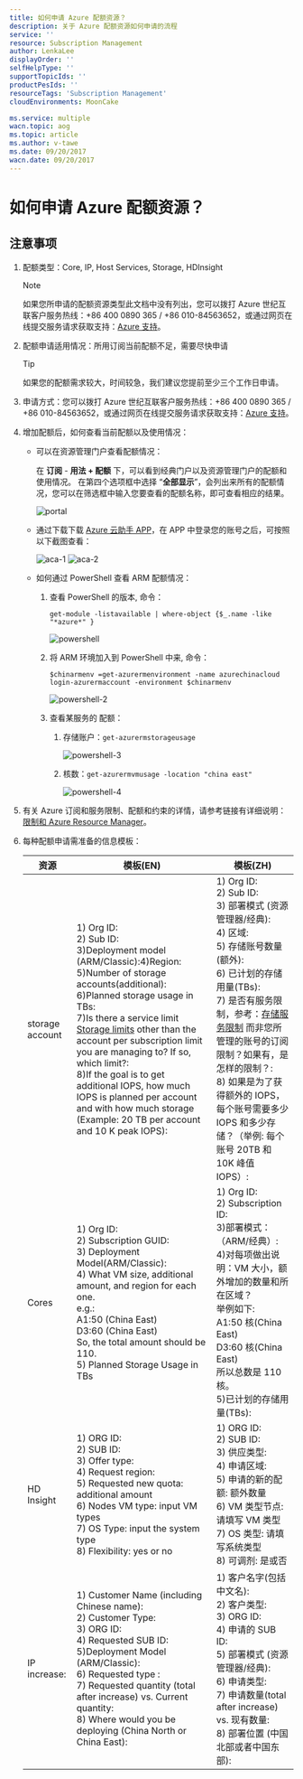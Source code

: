 ```yaml
---
title: 如何申请 Azure 配额资源？
description: 关于 Azure 配额资源如何申请的流程
service: ''
resource: Subscription Management
author: LenkaLee
displayOrder: ''
selfHelpType: ''
supportTopicIds: ''
productPesIds: ''
resourceTags: 'Subscription Management'
cloudEnvironments: MoonCake

ms.service: multiple
wacn.topic: aog
ms.topic: article
ms.author: v-tawe
ms.date: 09/20/2017
wacn.date: 09/20/2017
---
```

# 如何申请 Azure 配额资源？

## 注意事项

1. 配额类型：Core, IP, Host Services, Storage, HDInsight

    > [!NOTE]
    > 如果您所申请的配额资源类型此文档中没有列出，您可以拨打 Azure 世纪互联客户服务热线：+86 400 0890 365 / +86 010-84563652，或通过网页在线提交服务请求获取支持：[Azure 支持](https://www.azure.cn/support/contact/)。

2. 配额申请适用情况：所用订阅当前配额不足，需要尽快申请

    > [!TIP]
    > 如果您的配额需求较大，时间较急，我们建议您提前至少三个工作日申请。

3. 申请方式：您可以拨打 Azure 世纪互联客户服务热线：+86 400 0890 365 / +86 010-84563652，或通过网页在线提交服务请求获取支持：[Azure 支持](https://www.azure.cn/support/contact/)。

4. 增加配额后，如何查看当前配额以及使用情况：

    - 可以在资源管理门户查看配额情况：

        在 **订阅** - **用法 + 配额** 下，可以看到经典门户以及资源管理门户的配额和使用情况。
        在第四个选项框中选择 “**全部显示**”，会列出来所有的配额情况，您可以在筛选框中输入您要查看的配额名称，即可查看相应的结果。

        ![portal](media/aog-commerce-quota-increase-process/portal.png)

    - 通过下载下载 [Azure 云助手 APP](https://www.azure.cn/azure-cloud-assistant/)，在 APP 中登录您的账号之后，可按照以下截图查看：

        ![aca-1](media/aog-commerce-quota-increase-process/aca-1.png)
        ![aca-2](media/aog-commerce-quota-increase-process/aca-2.png)

    - 如何通过 PowerShell 查看 ARM 配额情况：

        1. 查看 PowerShell 的版本, 命令：
            
            `get-module -listavailable | where-object {$_.name -like "*azure*" }`
            
            ![powershell](media/aog-commerce-quota-increase-process/powershell.png)

        2. 将 ARM 环境加入到 PowerShell 中来, 命令：
            
            `$chinarmenv =get-azurermenvironment -name azurechinacloud`
            `login-azurermaccount -environment $chinarmenv`

            ![powershell-2](media/aog-commerce-quota-increase-process/powershell-2.png)

        3. 查看某服务的 配额：
            1. 存储账户：`get-azurermstorageusage`

                ![powershell-3](media/aog-commerce-quota-increase-process/powershell-3.png)

            2. 核数：`get-azurermvmusage -location "china east"`

                ![powershell-4](media/aog-commerce-quota-increase-process/powershell-4.png)

5. 有关 Azure 订阅和服务限制、配额和约束的详情，请参考链接有详细说明：[限制和 Azure Resource Manager](https://docs.azure.cn/zh-cn/azure-subscription-service-limits#limits-and-the-azure-resource-manager)。

6. 每种配额申请需准备的信息模板：

    | 资源  | 模板(EN) | 模板(ZH) |
    | ---- | -------- | -------- |
    | storage account | 1) Org ID:<br>2) Sub ID:<br>3)Deployment model (ARM/Classic):4)Region:<br>5)Number of storage accounts(additional):<br>6)Planned storage usage in TBs:<br>7)Is there a service limit [Storage limits](https://azure.microsoft.com/en-us/documentation/articles/azure-subscription-service-limits/#storage-limits) other than the account per subscription limit you are managing to?  If so, which limit?:<br>8)If the goal is to get additional IOPS, how much IOPS is planned per account and with how much storage (Example: 20 TB per account and 10 K peak IOPS): | 1) Org ID:<br>2) Sub ID:<br>3) 部署模式 (资源管理器/经典):<br>4) 区域:<br>5) 存储账号数量(额外):<br>6) 已计划的存储用量(TBs):<br>7) 是否有服务限制，参考：[存储服务限制](https://azure.microsoft.com/en-us/documentation/articles/azure-subscription-service-limits/#storage-limits) 而非您所管理的账号的订阅限制？如果有，是怎样的限制？:<br>8) 如果是为了获得额外的 IOPS，每个账号需要多少 IOPS 和多少存储？（举例: 每个账号 20TB 和 10K 峰值 IOPS）: |
    | Cores | 1) Org ID:<br>2) Subscription GUID:<br>3) Deployment Model(ARM/Classic):<br>4) What VM size, additional amount, and region for each one.<br>e.g.:<br>A1:50 (China East)<br>D3:60 (China East)<br>So, the total amount should be 110.<br>5) Planned Storage Usage in TBs | 1) Org ID:<br>2) Subscription ID:<br>3)部署模式：（ARM/经典）:<br>4)对每项做出说明：VM 大小，额外增加的数量和所在区域？<br>举例如下:<br>A1:50 核(China East)<br>D3:60 核(China East)<br>所以总数是 110 核。<br>5)已计划的存储用量(TBs):<br> |
    | HD Insight | 1) ORG ID:<br>2) SUB ID:<br>3) Offer type:<br>4) Request region:<br>5) Requested new quota: additional amount<br>6) Nodes VM type: input VM types<br>7) OS Type: input the system type<br>8) Flexibility: yes or no<br> | 1) ORG ID:<br>2) SUB ID:<br>3) 供应类型:<br>4) 申请区域:<br>5) 申请的新的配额: 额外数量<br>6) VM 类型节点: 请填写 VM 类型<br>7) OS 类型: 请填写系统类型<br>8) 可调剂: 是或否<br> |
    | IP increase: | 1) Customer Name (including Chinese name):<br>2) Customer Type:<br>3) ORG ID:<br>4) Requested SUB ID:<br>5)Deployment Model (ARM/Classic):<br>6) Requested type :<br>7) Requested quantity (total after increase) vs. Current quantity:<br>8) Where would you be deploying (China North or China East):<br> | 1) 客户名字(包括中文名):<br>2) 客户类型:<br>3) ORG ID:<br>4) 申请的 SUB ID:<br>5) 部署模式 (资源管理器/经典):<br>6) 申请类型:<br>7) 申请数量(total after increase) vs. 现有数量:<br>8) 部署位置 (中国北部或者中国东部):<br> |